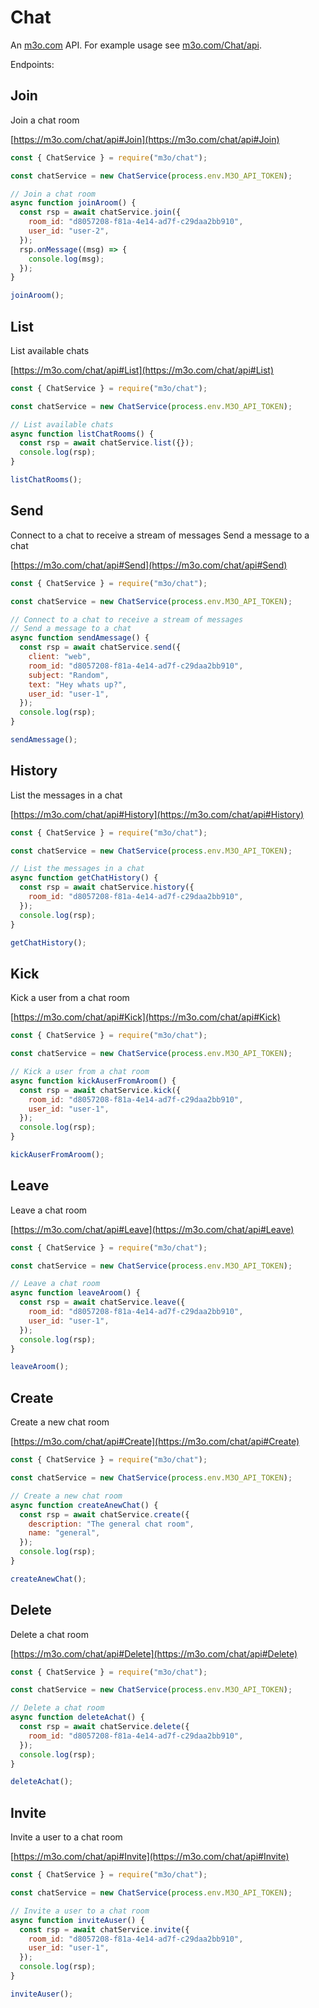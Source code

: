 # Chat

An [m3o.com](https://m3o.com) API. For example usage see [m3o.com/Chat/api](https://m3o.com/Chat/api).

Endpoints:

## Join

Join a chat room

[https://m3o.com/chat/api#Join](https://m3o.com/chat/api#Join)

```js
const { ChatService } = require("m3o/chat");

const chatService = new ChatService(process.env.M3O_API_TOKEN);

// Join a chat room
async function joinAroom() {
  const rsp = await chatService.join({
    room_id: "d8057208-f81a-4e14-ad7f-c29daa2bb910",
    user_id: "user-2",
  });
  rsp.onMessage((msg) => {
    console.log(msg);
  });
}

joinAroom();
```

## List

List available chats

[https://m3o.com/chat/api#List](https://m3o.com/chat/api#List)

```js
const { ChatService } = require("m3o/chat");

const chatService = new ChatService(process.env.M3O_API_TOKEN);

// List available chats
async function listChatRooms() {
  const rsp = await chatService.list({});
  console.log(rsp);
}

listChatRooms();
```

## Send

Connect to a chat to receive a stream of messages
Send a message to a chat

[https://m3o.com/chat/api#Send](https://m3o.com/chat/api#Send)

```js
const { ChatService } = require("m3o/chat");

const chatService = new ChatService(process.env.M3O_API_TOKEN);

// Connect to a chat to receive a stream of messages
// Send a message to a chat
async function sendAmessage() {
  const rsp = await chatService.send({
    client: "web",
    room_id: "d8057208-f81a-4e14-ad7f-c29daa2bb910",
    subject: "Random",
    text: "Hey whats up?",
    user_id: "user-1",
  });
  console.log(rsp);
}

sendAmessage();
```

## History

List the messages in a chat

[https://m3o.com/chat/api#History](https://m3o.com/chat/api#History)

```js
const { ChatService } = require("m3o/chat");

const chatService = new ChatService(process.env.M3O_API_TOKEN);

// List the messages in a chat
async function getChatHistory() {
  const rsp = await chatService.history({
    room_id: "d8057208-f81a-4e14-ad7f-c29daa2bb910",
  });
  console.log(rsp);
}

getChatHistory();
```

## Kick

Kick a user from a chat room

[https://m3o.com/chat/api#Kick](https://m3o.com/chat/api#Kick)

```js
const { ChatService } = require("m3o/chat");

const chatService = new ChatService(process.env.M3O_API_TOKEN);

// Kick a user from a chat room
async function kickAuserFromAroom() {
  const rsp = await chatService.kick({
    room_id: "d8057208-f81a-4e14-ad7f-c29daa2bb910",
    user_id: "user-1",
  });
  console.log(rsp);
}

kickAuserFromAroom();
```

## Leave

Leave a chat room

[https://m3o.com/chat/api#Leave](https://m3o.com/chat/api#Leave)

```js
const { ChatService } = require("m3o/chat");

const chatService = new ChatService(process.env.M3O_API_TOKEN);

// Leave a chat room
async function leaveAroom() {
  const rsp = await chatService.leave({
    room_id: "d8057208-f81a-4e14-ad7f-c29daa2bb910",
    user_id: "user-1",
  });
  console.log(rsp);
}

leaveAroom();
```

## Create

Create a new chat room

[https://m3o.com/chat/api#Create](https://m3o.com/chat/api#Create)

```js
const { ChatService } = require("m3o/chat");

const chatService = new ChatService(process.env.M3O_API_TOKEN);

// Create a new chat room
async function createAnewChat() {
  const rsp = await chatService.create({
    description: "The general chat room",
    name: "general",
  });
  console.log(rsp);
}

createAnewChat();
```

## Delete

Delete a chat room

[https://m3o.com/chat/api#Delete](https://m3o.com/chat/api#Delete)

```js
const { ChatService } = require("m3o/chat");

const chatService = new ChatService(process.env.M3O_API_TOKEN);

// Delete a chat room
async function deleteAchat() {
  const rsp = await chatService.delete({
    room_id: "d8057208-f81a-4e14-ad7f-c29daa2bb910",
  });
  console.log(rsp);
}

deleteAchat();
```

## Invite

Invite a user to a chat room

[https://m3o.com/chat/api#Invite](https://m3o.com/chat/api#Invite)

```js
const { ChatService } = require("m3o/chat");

const chatService = new ChatService(process.env.M3O_API_TOKEN);

// Invite a user to a chat room
async function inviteAuser() {
  const rsp = await chatService.invite({
    room_id: "d8057208-f81a-4e14-ad7f-c29daa2bb910",
    user_id: "user-1",
  });
  console.log(rsp);
}

inviteAuser();
```

